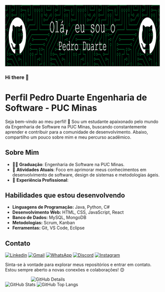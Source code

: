 
</td>
<img src="github-header-image (2).png" width="1080px" height="200px"/></a>





### Hi there 👋

# Perfil Pedro Duarte Engenharia de Software - PUC Minas

Seja bem-vindo ao meu perfil! 👋 Sou um estudante apaixonado pelo mundo da Engenharia de Software na PUC Minas, buscando constantemente aprender e contribuir para a comunidade de desenvolvimento. Abaixo, compartilho um pouco sobre mim e meu percurso acadêmico.

## Sobre Mim

- 👨‍🎓 **Graduação**: Engenharia de Software na PUC Minas.
- 🌱 **Atividades Atuais**: Foco em aprimorar meus conhecimentos em desenvolvimento de software, design de sistemas e metodologias ágeis.
- 💼 **Experiência Profissional**: 

## Habilidades que estou desenvolvendo

- **Linguagens de Programação:** Java, Python, C#
- **Desenvolvimento Web:** HTML, CSS, JavaScript, React
- **Banco de Dados:** MySQL, MongoDB
- **Metodologias:** Scrum, Kanban
- **Ferramentas:** Git, VS Code, Eclipse



## Contato
</table>
<a href="https://www.linkedin.com/in/pedro-duarte-a142bb280/" target="_blank"><img alt="Linkedin" src="https://img.shields.io/badge/LinkedIn-0077B5?style=for-the-badge&logo=linkedin&logoColor=white"/></a>
<a href="mailto:artedudurty@gmail.com" target="_blank"><img alt="Gmail" src="https://img.shields.io/badge/Gmail-D14836?style=for-the-badge&logo=gmail&logoColor=white"/></a>
<a href="https://wa.me/5531973569005" target="_blank"><img alt="WhatsApp" src="https://img.shields.io/badge/WhatsApp-25D366?style=for-the-badge&logo=whatsapp&logoColor=white"/></a>
<a href="https://discordapp.com/users/duarte3293" target="_blank"><img alt="Discord" src="https://img.shields.io/badge/Discord-7289DA?style=for-the-badge&logo=discord&logoColor=white"/></a>
<a href="https://www.instagram.com/_pedroduarter_/" target="_blank"><img alt="Instagram" src="https://img.shields.io/badge/Instagram-E4405F?style=for-the-badge&logo=instagram&logoColor=white"/></a>
</div>

Sinta-se à vontade para explorar meus repositórios e entrar em contato. Estou sempre aberto a novas conexões e colaborações! 😊



<img align="right" alt="GitHub Details" width="420px" src="http://github-profile-summary-cards.vercel.app/api/cards/profile-details?username=pedrorodriguesduarte&theme=github_dark"/>
<!--- <img alt="GitHub Commits" width="200px" src="http://github-profile-summary-cards.vercel.app/api/cards/productive-time?username=pedrorodriguesduarte&theme=github_dark"/> -->
<img alt="GitHub Stats" width="200px" src="http://github-profile-summary-cards.vercel.app/api/cards/stats?username=pedrorodriguesduarte&theme=github_dark"/>
<img alt="GitHub Top Langs" width="200px" src="http://github-profile-summary-cards.vercel.app/api/cards/repos-per-language?username=pedrorodriguesduarte&theme=github_dark"/>
</div>






